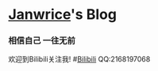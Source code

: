 # [**Janwrice**](https://github.com/Janwrice)'s Blog
### **相信自己 一往无前**
欢迎到Bilibili关注我! #[Bilibili](https://m.bilibili.com/space/266593795)
QQ:2168197068  
